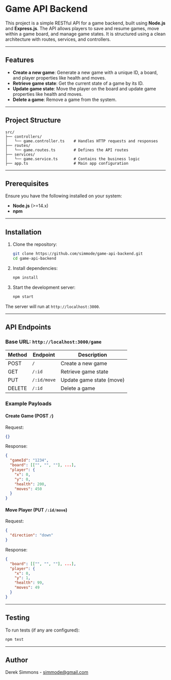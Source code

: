 # Game API Backend

This project is a simple RESTful API for a game backend, built using **Node.js** and **Express.js**. The API allows players to save and resume games, move within a game board, and manage game states. It is structured using a clean architecture with routes, services, and controllers.

---

## Features

* **Create a new game**: Generate a new game with a unique ID, a board, and player properties like health and moves.
* **Retrieve game state**: Get the current state of a game by its ID.
* **Update game state**: Move the player on the board and update game properties like health and moves.
* **Delete a game**: Remove a game from the system.

---

## Project Structure

```plaintext
src/
├── controllers/
│   └── game.controller.ts    # Handles HTTP requests and responses
├── routes/
│   └── game.routes.ts        # Defines the API routes
├── services/
│   └── game.service.ts       # Contains the business logic
├── app.ts                    # Main app configuration
```

---

## Prerequisites

Ensure you have the following installed on your system:

* **Node.js** (>=14.x)
* **npm**

---

## Installation

1. Clone the repository:

   ```bash
   git clone https://github.com/simmode/game-api-backend.git
   cd game-api-backend
   ```

2. Install dependencies:

   ```bash
   npm install
   ```

3. Start the development server:

   ```bash
   npm start
   ```

The server will run at `http://localhost:3000`.

---

## API Endpoints

### Base URL: `http://localhost:3000/game`

| Method | Endpoint    | Description              |
| ------ | ----------- | ------------------------ |
| POST   | `/`         | Create a new game        |
| GET    | `/:id`      | Retrieve game state      |
| PUT    | `/:id/move` | Update game state (move) |
| DELETE | `/:id`      | Delete a game            |

### Example Payloads

#### Create Game (POST `/`)

Request:

```json
{}
```

Response:

```json
{
  "gameId": "1234",
  "board": [["", "", ""], ...],
  "player": {
    "x": 0,
    "y": 0,
    "health": 200,
    "moves": 450
  }
}
```

#### Move Player (PUT `/:id/move`)

Request:

```json
{
  "direction": "down"
}
```

Response:

```json
{
  "board": [["", "", ""], ...],
  "player": {
    "x": 0,
    "y": 1,
    "health": 99,
    "moves": 49
  }
}
```

---

## Testing

To run tests (if any are configured):

```bash
npm test
```
---

## Author

Derek Simmons - simmode@gmail.com
